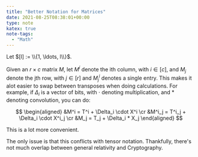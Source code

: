 ```yaml
---
title: "Better Notation for Matrices"
date: 2021-08-25T08:38:01+00:00
type: note
katex: true
note-tags:
  - "Math"
---
```


Let $[l] := \\{1, \ldots, l\\}$.

Given an $r \times c$ matrix $M$, let $M^i$ denote the ith column,
with $i \in [c]$, and $M_j$ denote the jth row, with $j \in [r]$
and $M^i_j$ denotes a single entry. This makes
it alot easier to swap between transposes when doing calculations.
For example, if $\Delta_i$ is a vector of bits, with $\cdot$ denoting
multiplication, and $*$ denoting convolution, you can do:

$$
\begin{aligned}
&M^i = T^i + \Delta_i \cdot X^i \cr
&M^i_j = T^i_j + \Delta_i \cdot X^i_j \cr
&M_j = T_j + \Delta_i * X_j
\end{aligned}
$$

This is a lot more convenient.

The only issue is that this conflicts with tensor notation. Thankfully, there's not much overlap between general relativity and Cryptography.
